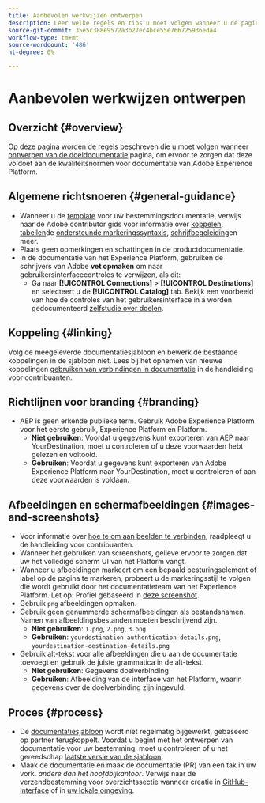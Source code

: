 ```yaml
---
title: Aanbevolen werkwijzen ontwerpen
description: Leer welke regels en tips u moet volgen wanneer u de pagina met doeldocumentatie ontwerpt, om te controleren of deze voldoet aan de kwaliteitsnormen voor Adobe Experience Platform-documentatie.
source-git-commit: 35e5c388e9572a3b27ec4bce55e766725936eda4
workflow-type: tm+mt
source-wordcount: '486'
ht-degree: 0%

---
```


# Aanbevolen werkwijzen ontwerpen

## Overzicht {#overview}

Op deze pagina worden de regels beschreven die u moet volgen wanneer [ontwerpen van de doeldocumentatie](./documentation-instructions.md) pagina, om ervoor te zorgen dat deze voldoet aan de kwaliteitsnormen voor documentatie van Adobe Experience Platform.

## Algemene richtsnoeren {#general-guidance}

* Wanneer u de [template](./self-service-template.md) voor uw bestemmingsdocumentatie, verwijs naar de Adobe contributor gids voor informatie over [koppelen](https://experienceleague.adobe.com/docs/contributor/contributor-guide/writing-essentials/linking.html?lang=en), [tabellen](https://experienceleague.adobe.com/docs/contributor/contributor-guide/writing-essentials/markdown.html?lang=en#tables)de [ondersteunde markeringssyntaxis](https://experienceleague.adobe.com/docs/contributor/contributor-guide/writing-essentials/markdown.html?lang=en), [schrijfbegeleiding](https://experienceleague.adobe.com/docs/contributor/contributor-guide/writing-essentials/general-writing-guidance.html?lang=en)en meer.
* Plaats geen opmerkingen en schattingen in de productdocumentatie.
* In de documentatie van het Experience Platform, gebruiken de schrijvers van Adobe **vet opmaken** om naar gebruikersinterfacecontroles te verwijzen, als dit:
   * Ga naar **[!UICONTROL Connections]** > **[!UICONTROL Destinations]** en selecteert u de **[!UICONTROL Catalog]** tab. Bekijk een voorbeeld van hoe de controles van het gebruikersinterface in a worden gedocumenteerd [zelfstudie over doelen](https://experienceleague.adobe.com/docs/experience-platform/destinations/ui/activate/activate-batch-profile-destinations.html?lang=en#select-destination).

## Koppeling {#linking}

Volg de meegeleverde documentatiesjabloon en bewerk de bestaande koppelingen in de sjabloon niet. Lees bij het opnemen van nieuwe koppelingen [gebruiken van verbindingen in documentatie](https://experienceleague.adobe.com/docs/contributor/contributor-guide/writing-essentials/linking.html?lang=en) in de handleiding voor contribuanten.

## Richtlijnen voor branding {#branding}

* AEP is geen erkende publieke term. Gebruik Adobe Experience Platform voor het eerste gebruik, Experience Platform en Platform.
   * **Niet gebruiken**: Voordat u gegevens kunt exporteren van AEP naar YourDestination, moet u controleren of u deze voorwaarden hebt gelezen en voltooid.
   * **Gebruiken**: Voordat u gegevens kunt exporteren van Adobe Experience Platform naar YourDestination, moet u controleren of aan deze voorwaarden is voldaan.

## Afbeeldingen en schermafbeeldingen {#images-and-screenshots}

* Voor informatie over [hoe te om aan beelden te verbinden](https://experienceleague.adobe.com/docs/contributor/contributor-guide/writing-essentials/markdown.html?lang=en#images), raadpleegt u de handleiding voor contribuanten.
* Wanneer het gebruiken van screenshots, gelieve ervoor te zorgen dat uw het volledige scherm UI van het Platform vangt.
* Wanneer u afbeeldingen markeert om een bepaald besturingselement of label op de pagina te markeren, probeert u de markeringsstijl te volgen die wordt gebruikt door het documentatieteam van het Experience Platform. Let op: Profiel gebaseerd in [deze screenshot](/help/destinations/catalog/cloud-storage/amazon-s3.md#export-type-frequency).
* Gebruik `png` afbeeldingen opmaken.
* Gebruik geen genummerde schermafbeeldingen als bestandsnamen. Namen van afbeeldingsbestanden moeten beschrijvend zijn.
   * **Niet gebruiken**: `1.png`, `2.png`, `3.png`
   * **Gebruiken**: `yourdestination-authentication-details.png`, `yourdestination-destination-details.png`
* Gebruik alt-tekst voor alle afbeeldingen die u aan de documentatie toevoegt en gebruik de juiste grammatica in de alt-tekst.
   * **Niet gebruiken**: Gegevens doelverbinding
   * **Gebruiken**: Afbeelding van de interface van het Platform, waarin gegevens over de doelverbinding zijn ingevuld.

## Proces {#process}

* De [documentatiesjabloon](./self-service-template.md) wordt niet regelmatig bijgewerkt, gebaseerd op partner terugkoppelt. Voordat u begint met het ontwerpen van documentatie voor uw bestemming, moet u controleren of u het gereedschap [laatste versie van de sjabloon](/help/destinations/destination-sdk/docs-framework/assets/yourdestination-template.zip).
* Maak de documentatie en maak de documentatie (PR) van een tak in uw vork. *andere dan het hoofdbijkantoor*. Verwijs naar de verzendbestemming voor overzichtssectie wanneer creatie in [GitHub-interface](./use-github-interface-to-create-documentation.md#submit-review) of in [uw lokale omgeving](./work-in-local-environment.md#submit-review).